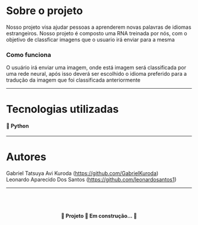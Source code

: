 # Sobre o projeto
Nosso projeto visa ajudar pessoas a aprenderem novas palavras de idiomas estrangeiros. Nosso projeto é composto uma RNA treinada por nós, com o objetivo de               classficar imagens que o usuario irá enviar para a mesma
### Como funciona      
 O usuário irá enviar uma imagem, onde está imagem será classificada por uma rede neural, após isso deverá ser escolhido o idioma preferido para a tradução da imagem que foi classificada anteriormente
<hr>  
      
# Tecnologias utilizadas 
#### :snake: Python
<hr>  
         
# Autores
Gabriel Tatsuya Avi Kuroda (https://github.com/GabrielKuroda) <br>
Leonardo Aparecido Dos Santos (https://github.com/leonardosantos1)
<hr>  
	 
<br>
<br>
<h4 align="center"> 
	🚧  Projeto 🚀 Em construção...  🚧
</h4>
